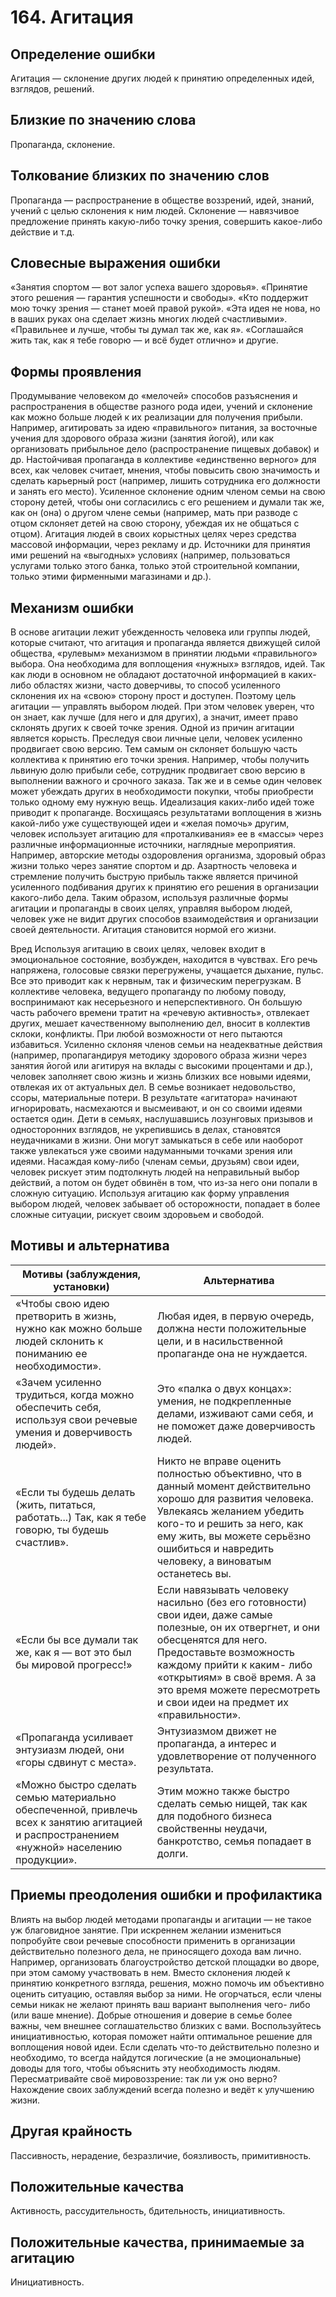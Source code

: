 # 164. Агитация

## Определение ошибки
Агитация — склонение других людей к принятию определенных идей, взглядов, решений.

## Близкие по значению слова
Пропаганда, склонение.

## Толкование близких по значению слов
Пропаганда — распространение в обществе воззрений, идей, знаний, учений с целью склонения к ним людей.
Склонение — навязчивое предложение принять какую-либо точку зрения, совершить какое-либо действие и т.д.

## Словесные выражения ошибки
«Занятия спортом — вот залог успеха вашего здоровья».
«Принятие этого решения — гарантия успешности и свободы».
«Кто поддержит мою точку зрения — станет моей правой рукой».
«Эта идея не нова, но в ваших руках она сделает жизнь многих людей счастливыми».
«Правильнее и лучше, чтобы ты думал так же, как я».
«Соглашайся жить так, как я тебе говорю — и всё будет отлично» и другие.

## Формы проявления
Продумывание человеком до «мелочей» способов разъяснения и распространения в обществе разного рода идеи, учений и склонение как можно больше людей к их реализации для получения прибыли. Например, агитировать за идею «правильного» питания, за восточные учения для здорового образа жизни (занятия йогой), или как организовать прибыльное дело (распространение пищевых добавок) и др.
Настойчивая пропаганда в коллективе «единственно верного» для всех, как человек считает, мнения, чтобы повысить свою значимость и сделать карьерный рост (например, лишить сотрудника его должности и занять его место).
Усиленное склонение одним членом семьи на свою сторону детей, чтобы они согласились с его решением и думали так же, как он (она) о другом члене семьи (например, мать при разводе с отцом склоняет детей на свою сторону, убеждая их не общаться с отцом).
Агитация людей в своих корыстных целях через средства массовой информации, через рекламу и др. Источники для принятия ими решений на «выгодных» условиях (например, пользоваться услугами только этого банка, только этой строительной компании, только этими фирменными магазинами и др.).

## Механизм ошибки
В основе агитации лежит убежденность человека или группы людей, которые считают, что агитация и пропаганда является движущей силой общества, «рулевым» механизмом в принятии людьми «правильного» выбора. Она необходима для воплощения «нужных» взглядов, идей. Так как люди в основном не обладают достаточной информацией в каких-либо областях жизни, часто доверчивы, то способ усиленного склонения их на «свою» сторону прост и доступен. Поэтому цель агитации — управлять выбором людей. При этом человек уверен, что он знает, как лучше (для него и для других), а значит, имеет право склонять других к своей точке зрения.
Одной из причин агитации является корысть. Преследуя свои личные цели, человек усиленно продвигает свою версию. Тем самым он склоняет большую часть коллектива к принятию его точки зрения. Например, чтобы получить львиную долю прибыли себе, сотрудник продвигает свою версию в выполнении важного и срочного заказа. Так же и в семье один человек может убеждать других в необходимости покупки, чтобы приобрести только одному ему нужную вещь.
Идеализация каких-либо идей тоже приводит к пропаганде. Восхищаясь результатами воплощения в жизнь какой-либо уже существующей идеи и «желая помочь» другим, человек использует агитацию для «проталкивания» ее в «массы» через различные информационные источники, наглядные мероприятия. Например, авторские методы оздоровления организма, здоровый образ жизни только через занятие спортом и др.
Азартность человека и стремление получить быструю прибыль также является причиной усиленного подбивания других к принятию его решения в организации какого-либо дела.
Таким образом, используя различные формы агитации и пропаганды в своих целях, управляя выбором людей, человек уже не видит других способов взаимодействия и организации своей деятельности. Агитация становится нормой его жизни.

Вред
Используя агитацию в своих целях, человек входит в эмоциональное состояние, возбужден, находится в чувствах. Его речь напряжена, голосовые связки перегружены, учащается дыхание, пульс. Все это приводит как к нервным, так и физическим перегрузкам.
В коллективе человека, ведущего пропаганду по любому поводу, воспринимают как несерьезного и неперспективного. Он большую часть рабочего времени тратит на «речевую активность», отвлекает других, мешает качественному выполнению дел, вносит в коллектив склоки, конфликты. При любой возможности от него пытаются избавиться.
Усиленно склоняя членов семьи на неадекватные действия (например, пропагандируя методику здорового образа жизни через занятия йогой или агитируя на вклады с высокими процентами и др.), человек заполняет свою жизнь и жизнь близких все новыми идеями, отвлекая их от актуальных дел. В семье возникает недовольство, ссоры, материальные потери. В результате «агитатора» начинают игнорировать, насмехаются и высмеивают, и он со своими идеями остается один.
Дети в семьях, наслушавшись лозунговых призывов и односторонних взглядов, не укрепившись в делах, становятся неудачниками в жизни. Они могут замыкаться в себе или наоборот также увлекаться уже своими надуманными точками зрения или идеями.
Насаждая кому-либо (членам семьи, друзьям) свои идеи, человек рискует этим подтолкнуть людей на неправильный выбор действий, а потом он будет обвинён в том, что из-за него они попали в сложную ситуацию.
Используя агитацию как форму управления выбором людей, человек забывает об осторожности, попадает в более сложные ситуации, рискует своим здоровьем и свободой.

## Мотивы и альтернатива
Мотивы (заблуждения, установки) | Альтернатива
---|---
«Чтобы свою идею претворить в жизнь, нужно как можно больше людей склонить к пониманию ее необходимости».	|Любая идея, в первую очередь, должна нести положительные цели, и в насильственной пропаганде она не нуждается.
«Зачем усиленно трудиться, когда можно обеспечить себя, используя свои речевые умения и доверчивость людей».	|Это «палка о двух концах»: умения, не подкрепленные делами, изживают сами себя, и не поможет даже доверчивость людей.
«Если ты будешь делать (жить, питаться, работать...) Так, как я тебе говорю, ты будешь счастлив».	|Никто не вправе оценить полностью объективно, что в данный момент действительно хорошо для развития человека. Увлекаясь желанием убедить кого-то и решить за него, как ему жить, вы можете серьёзно ошибиться и навредить человеку, а виноватым останетесь вы.
«Если бы все думали так же, как я — вот это был бы мировой прогресс!»	|Если навязывать человеку насильно (без его готовности) свои идеи, даже самые полезные, он их отвергнет, и они обесценятся для него. Предоставьте возможность каждому прийти к каким- либо «открытиям» в своё время. А за это время можете пересмотреть и свои идеи на предмет их «правильности».
«Пропаганда усиливает энтузиазм людей, они «горы сдвинут с места».	|Энтузиазмом движет не пропаганда, а интерес и удовлетворение от полученного результата.
«Можно быстро сделать семью материально обеспеченной, привлечь всех к занятию агитацией и распространением «нужной» населению продукции».	| Этим можно также быстро сделать семью нищей, так как для подобного бизнеса свойственны неудачи, банкротство, семья попадает в долги.

## Приемы преодоления ошибки и профилактика
Влиять на выбор людей методами пропаганды и агитации — не такое уж благовидное занятие.
При искреннем желании измениться попробуйте свои речевые способности применить в организации действительно полезного дела, не приносящего дохода вам лично. Например, организовать благоустройство детской площадки во дворе, при этом самому участвовать в нем.
Вместо склонения людей к принятию конкретного взгляда, решения, можно помочь им объективно оценить ситуацию, оставляя выбор за ними.
Не огорчаться, если члены семьи никак не желают принять ваш вариант выполнения чего- либо (или ваше мнение). Добрые отношения и доверие в семье более важны, чем внешнее соглашательство близких с вами.
Воспользуйтесь инициативностью, которая поможет найти оптимальное решение для воплощения новой идеи.
Если сделать что-то действительно полезно и необходимо, то всегда найдутся логические (а не эмоциональные) доводы для того, чтобы объяснить эту необходимость людям.
Пересматривайте своё мировоззрение: так ли уж оно верно? Нахождение своих заблуждений всегда полезно и ведёт к улучшению жизни.

## Другая крайность 
Пассивность, нерадение, безразличие, боязливость, примитивность.

## Положительные качества 
Активность, рассудительность, бдительность, инициативность.

## Положительные качества, принимаемые за агитацию
Инициативность. 

